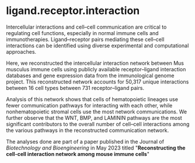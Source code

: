 # ligand.receptor.interaction
Intercellular interactions and cell–cell communication are critical to regulating cell functions, especially in normal immune cells and immunotherapies. Ligand–receptor pairs mediating these cell–cell interactions can be identified using diverse experimental and computational approaches. 

Here, we reconstructed the intercellular interaction network between Mus musculus immune cells using publicly available receptor–ligand interaction databases and gene expression data from the immunological genome project. 
This reconstructed network accounts for 50,317 unique interactions between 16 cell types between 731 receptor–ligand pairs. 

Analysis of this network shows that cells of hematopoietic lineages use fewer communication pathways for interacting with each other, while nonhematopoietic stromal cells use the most network communications. We further observe that the WNT, BMP, and LAMININ pathways are the most significant contributors to the overall number of cell–cell interactions among the various pathways in the reconstructed communication network. 

The analyses done are part of a paper published in the Journal of <i>Biotechnology and Bioengineering</i> in May 2023 titled "<b>Reconstructing the cell-cell interaction network among mouse immune cells</b>"


